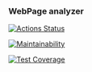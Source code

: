 ### WebPage analyzer
[![Actions Status](https://github.com/ArkadiiMalygin/java-project-72/actions/workflows/hexlet-check.yml/badge.svg)](https://github.com/ArkadiiMalygin/java-project-72/actions)

[![Maintainability](https://api.codeclimate.com/v1/badges/9304f34ef826401e82f5/maintainability)](https://codeclimate.com/github/ArkadiiMalygin/java-project-72/maintainability)

[![Test Coverage](https://api.codeclimate.com/v1/badges/9304f34ef826401e82f5/test_coverage)](https://codeclimate.com/github/ArkadiiMalygin/java-project-72/test_coverage)
